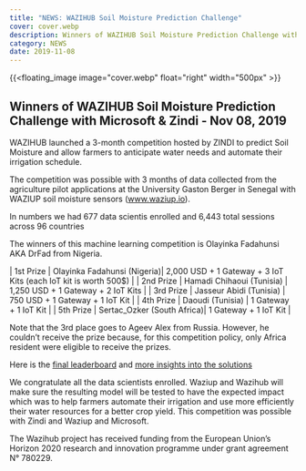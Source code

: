 ```yaml
---
title: "NEWS: WAZIHUB Soil Moisture Prediction Challenge"
cover: cover.webp
description: Winners of WAZIHUB Soil Moisture Prediction Challenge with Microsoft & Zindi - Nov 08, 2019
category: NEWS
date: 2019-11-08
---
```


<!-- ![image](cover.webp) -->
{{<floating_image image="cover.webp" float="right" width="500px" >}}

## Winners of WAZIHUB Soil Moisture Prediction Challenge with Microsoft & Zindi - Nov 08, 2019

WAZIHUB launched a 3-month competition hosted by ZINDI to predict Soil Moisture and allow farmers to anticipate water needs and automate their irrigation schedule.

The competition was possible with 3 months of data collected from the agriculture pilot applications at the University Gaston Berger in Senegal with WAZIUP soil moisture sensors (www.waziup.io).

In numbers we had 677 data scientis enrolled and 6,443 total sessions across 96 countries

The winners of this machine learning competition is Olayinka Fadahunsi AKA DrFad from Nigeria.

| 1st Prize   | Olayinka Fadahunsi (Nigeria)| 2,000 USD + 1 Gateway + 3 IoT Kits (each IoT kit is worth 500$)   |
| 2nd Prize   | Hamadi Chihaoui (Tunisia)   | 1,250 USD + 1 Gateway + 2 IoT Kits                                |
| 3rd Prize   | Jasseur Abidi (Tunisia)     | 750 USD + 1 Gateway + 1 IoT Kit                                   |
| 4th Prize   | Daoudi (Tunisia)            | 1 Gateway + 1 IoT Kit                                             |
| 5th Prize   | Sertac_Ozker  (South Africa)| 1 Gateway + 1 IoT Kit                                             |

Note that the 3rd place goes to Ageev Alex from Russia. However, he couldn’t receive the prize because, for this competition policy, only Africa resident were eligible to receive the prizes.


Here is the [final leaderboard](https://zindi.africa/competitions/wazihub-soil-moisture-prediction-challenge/leaderboard) and [more insights into the solutions](https://zindi.africa/blog/meet-the-winners-of-the-wazihub-soil-moisture-prediction-challenge)

We congratulate all the data scientists enrolled. Waziup and Wazihub will make sure the resulting model will be tested to have the expected impact which was to help farmers automate their irrigation and use more efficiently their water resources for a better crop yield.
This competition was possible with Zindi and Waziup and Microsoft.

The Wazihub project has received funding from the European Union’s Horizon 2020 research and innovation programme under grant agreement N° 780229.
